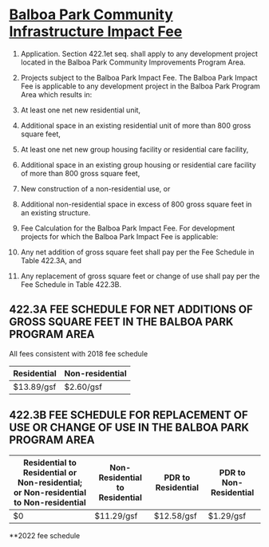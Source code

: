 # [Balboa Park Community Infrastructure Impact Fee](http://library.amlegal.com/nxt/gateway.dll/California/planning/article4developmentimpactfeesandprojectr?f=templates$fn=default.htm$3.0$vid=amlegal:sanfrancisco_ca$anc=JD_422)

1. Application. Section 422.1et seq. shall apply to any development project located in the Balboa Park Community Improvements Program Area.

2. Projects subject to the Balboa Park Impact Fee. The Balboa Park Impact Fee is applicable to any development project in the Balboa Park Program Area which results in:

  1. At least one net new residential unit,
  2. Additional space in an existing residential unit of more than 800 gross square feet,
  3. At least one net new group housing facility or residential care facility,
  4. Additional space in an existing group housing or residential care facility of more than 800 gross square feet,
  5. New construction of a non-residential use, or
  6. Additional non-residential space in excess of 800 gross square feet in an existing structure.

1. Fee Calculation for the Balboa Park Impact Fee. For development projects for which the Balboa Park Impact Fee is applicable:

  1. Any net addition of gross square feet shall pay per the Fee Schedule in Table 422.3A, and
  2. Any replacement of gross square feet or change of use shall pay per the Fee Schedule in Table 422.3B.


## 422.3A FEE SCHEDULE FOR NET ADDITIONS OF GROSS SQUARE FEET IN THE BALBOA PARK PROGRAM AREA
All fees consistent with 2018 fee schedule

Residential | Non-residential
----------- | ---------------
$13.89/gsf   | $2.60/gsf

## 422.3B FEE SCHEDULE FOR REPLACEMENT OF USE OR CHANGE OF USE IN THE BALBOA PARK PROGRAM AREA

Residential to Residential or Non-residential; or Non-residential to Non-residential | Non-Residential to Residential | PDR to Residential | PDR to Non-Residential
------------------------------------------------------------------------------------ | ------------------------------ | ------------------ | ----------------------
$0                                                                                   | $11.29/gsf                      | $12.58/gsf          | $1.29/gsf

**2022 fee schedule
